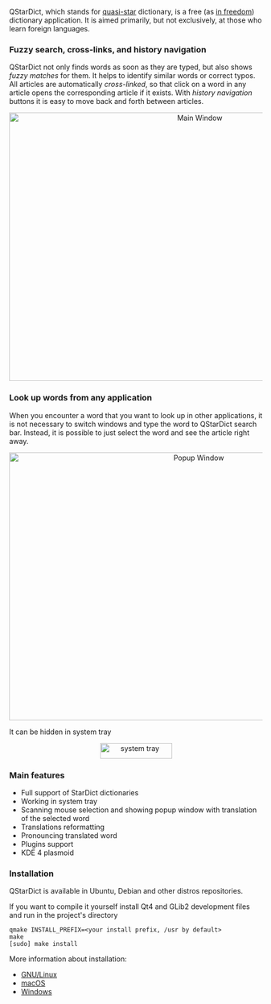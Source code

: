 QStarDict, which stands for [quasi-star](https://en.wikipedia.org/wiki/Quasi-star) dictionary, is a free (as [in freedom](https://www.gnu.org/philosophy/free-sw.html)) dictionary application. It is aimed primarily, but not exclusively, at those who learn foreign languages.

### Fuzzy search, cross-links, and history navigation

QStarDict not only finds words as soon as they are typed, but also shows _fuzzy matches_ for them. It helps to identify similar words or correct typos. All articles are automatically _cross-linked_, so that click on a word in any article opens the corresponding article if it exists. With _history navigation_ buttons it is easy to move back and forth between articles.

<p align="center">
<img src="https://raw.githubusercontent.com/wiki/a-rodin/qstardict/images/qstardict-main.gif" width="742" height="533" alt="Main Window">
</p>

### Look up words from any application

When you encounter a word that you want to look up in other applications, it is not necessary to switch windows and type the word to QStarDict search bar. Instead, it is possible to just select the word and see the article right away.

<p align="center">
<img src="https://raw.githubusercontent.com/wiki/a-rodin/qstardict/images/qstardict-popup.gif" width="738" height="532" alt="Popup Window">
</p>

It can be hidden in system tray

<p align="center">
<img alt="system tray" src="https://raw.githubusercontent.com/wiki/a-rodin/qstardict/images/qstardict-tray.png" width="143" height="31">
</p>

### Main features ###
* Full support of StarDict dictionaries
* Working in system tray
* Scanning mouse selection and showing popup window with translation of the
  selected word
* Translations reformatting
* Pronouncing translated word
* Plugins support
* KDE 4 plasmoid

### Installation ###
QStarDict is available in Ubuntu, Debian and other distros repositories. 

If you want to compile it yourself install Qt4 and GLib2 development files and run in the project's directory

    qmake INSTALL_PREFIX=<your install prefix, /usr by default>
    make
    [sudo] make install
    
More information about installation:
* [GNU/Linux](https://github.com/a-rodin/qstardict/blob/master/INSTALL)
* [macOS](https://github.com/a-rodin/qstardict/blob/master/README.MACOS)
* [Windows](https://github.com/a-rodin/qstardict/blob/master/README.WINDOWS)
